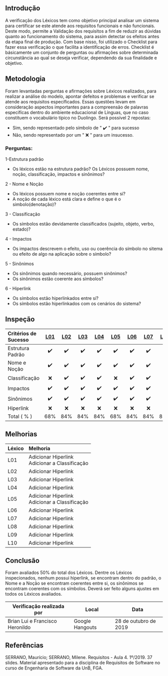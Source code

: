 ## Introdução

A verificação dos Léxicos tem como objetivo principal analisar um sistema para certificar se este atende aos requisitos funcionais e não funcionais. Deste modo, permite a Validação dos requisitos a fim de reduzir as dúvidas quanto ao funcionamento do sistema, para assim detectar os efeitos antes da etapa final de produção.
Com base nisso, foi utilizado o Checklist para fazer essa verificação o que facilita a identificação de erros.
Checklist é básicamente um conjunto de perguntas ou afirmações sobre determinada circunstância ao qual se deseja verificar, dependendo da sua finalidade e objetivo.

## Metodologia

Foram levantadas perguntas e afirmações sobre Léxicos realizados, para realizar a análise do modelo, apontar defeitos e problemas e verificar se atende aos requisitos específicados. Essas questões levam em consideração aspectos importantes para a compreensão de palavras especifícas dentro do ambiente educacional de Línguas, que no caso constituem o vocabulário típico no Duolingo. Será possível 2 repostas:

* Sim, sendo representado pelo símbolo de " :heavy_check_mark: " para sucesso
* Não, sendo representado por um " :x: " para um insucesso.

### Perguntas:

1-Estrutura padrão

* Os léxicos estão na estrutura padrão? Os Léxicos possuem nome, noção, classificação, impactos e sinônimos?

2 - Nome e Noção

* Os léxicos possuem nome e noção coerentes entre si?
* A noção de cada léxico está clara e define o que é o simbolo(denotação)?

3 - Classificação

* Os símbolos estão devidamente classificados (sujeito, objeto, verbo, estado)?

4 - Impactos

* Os impactos descrevem o efeito, uso ou coerência do símbolo no sitema ou efeito de algo na aplicação sobre o símbolo?

5 - Sinônimos

* Os sinônimos quando necessário, possuem sinônimos?
* Os sinônimos estão coerente aos símbolos?

6 - Hiperlink

* Os símbolos estão hiperlinkados entre si?
* Os símbolos estão hiperlinkados com os cenários do sistema?

## Inspeção

| Critérios de Sucesso | [L01](https://requisitos-de-software.github.io/2019.2-Duolingo/modelagem/Lexicos/) | [L02](https://requisitos-de-software.github.io/2019.2-Duolingo/modelagem/Lexicos/) | [L03](https://requisitos-de-software.github.io/2019.2-Duolingo/modelagem/Lexicos/) | [L04](https://requisitos-de-software.github.io/2019.2-Duolingo/modelagem/Lexicos/) | [L05](https://requisitos-de-software.github.io/2019.2-Duolingo/modelagem/Lexicos/) | [L06](https://requisitos-de-software.github.io/2019.2-Duolingo/modelagem/Lexicos/) | [L07](https://requisitos-de-software.github.io/2019.2-Duolingo/modelagem/Lexicos/) | [L08](https://requisitos-de-software.github.io/2019.2-Duolingo/modelagem/Lexicos/) | [L09](https://requisitos-de-software.github.io/2019.2-Duolingo/modelagem/Lexicos/) | [L10](https://requisitos-de-software.github.io/2019.2-Duolingo/modelagem/Lexicos/) |
|:---------------------|:---:|:---:|:---:|:---:|:---:|:---:|:---:|:---:|:---:|:---:|
| Estrutura Padrão | :heavy_check_mark: | :heavy_check_mark: | :heavy_check_mark: | :heavy_check_mark: | :heavy_check_mark: | :heavy_check_mark: | :heavy_check_mark: | :heavy_check_mark: | :heavy_check_mark: | :heavy_check_mark: |
| Nome e Noção | :heavy_check_mark: | :heavy_check_mark: | :heavy_check_mark: | :heavy_check_mark: | :heavy_check_mark: | :heavy_check_mark: | :heavy_check_mark: | :heavy_check_mark: | :heavy_check_mark: | :heavy_check_mark: |
| Classificação | :x: | :heavy_check_mark: | :heavy_check_mark: | :heavy_check_mark:| :x: | :heavy_check_mark: | :heavy_check_mark: | :heavy_check_mark: | :heavy_check_mark: | :heavy_check_mark: |
| Impactos | :heavy_check_mark: | :heavy_check_mark: | :heavy_check_mark: | :heavy_check_mark: | :heavy_check_mark: | :heavy_check_mark: | :heavy_check_mark: | :heavy_check_mark: | :heavy_check_mark: | :heavy_check_mark: |
| Sinônimos | :heavy_check_mark: | :heavy_check_mark: | :heavy_check_mark: | :heavy_check_mark: | :heavy_check_mark: | :heavy_check_mark: | :heavy_check_mark: | :heavy_check_mark: | :heavy_check_mark: | :heavy_check_mark: |
| Hiperlink | :x: | :x: | :x: | :x: | :x: | :x: | :x: | :x: | :x: | :x: |
| Total ( % ) | 68% | 84% | 84% | 84% | 68% | 84% | 84% | 84% | 84% | 84% |

## Melhorias

| Léxico | Melhoria |
|:-------|:---------|
| L01 | Adicionar Hiperlink</br> Adicionar a Classificação</br>|
| L02 | Adicionar Hiperlink</br>|
| L03 | Adicionar Hiperlink</br>|
| L04 | Adicionar Hiperlink</br>|
| L05 | Adicionar Hiperlink</br> Adicionar a Classificação</br>|
| L06 | Adicionar Hiperlink</br>|
| L07 | Adicionar Hiperlink</br>|
| L08 | Adicionar Hiperlink</br>|
| L09 | Adicionar Hiperlink</br>|
| L10 | Adicionar Hiperlink</br>|

## Conclusão

Foram avaliados 50% do total dos Léxicos. Dentre os Léxicos inspecionados, nenhum possui hiperlink, se encontram dentro do padrão, o Nome e a Noção se encontram coerentes entre si, os sinônimos se encontram coerentes com os símbolos. Deverá ser feito alguns ajustes em todos os Léxicos avaliados.

|Verificação realizada por|Local|Data|
|-------------------------|-----|----|
|Brian Lui e Francisco Heronildo|Google Hangouts|28 de outubro de 2019|


## Referências

SERRANO, Maurício; SERRANO, Milene. Requisitos - Aula 4. 1º/2019. 37 slides. Material apresentado para a disciplina de Requisitos de Software no curso de Engenharia de Software da UnB, FGA.
